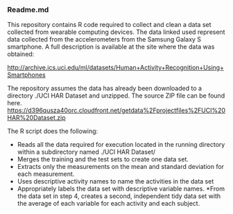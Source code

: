 ### Readme.md

This repository contains R code required to collect and clean a data set collected from wearable computing devices.
The data linked used represent data collected from the accelerometers from the Samsung Galaxy S smartphone. A full description is available at the site where the data was obtained: 

http://archive.ics.uci.edu/ml/datasets/Human+Activity+Recognition+Using+Smartphones 

The repository assumes the data has already been downloaded to a directory ./UCI HAR Dataset and unzipped. The source ZIP file can be found here.
https://d396qusza40orc.cloudfront.net/getdata%2Fprojectfiles%2FUCI%20HAR%20Dataset.zip 

The R script does the following:

* Reads all the data required for execution located in the running directory within a subdirectory named ./UCI HAR Dataset/
* Merges the training and the test sets to create one data set.
* Extracts only the measurements on the mean and standard deviation for each measurement. 
* Uses descriptive activity names to name the activities in the data set
* Appropriately labels the data set with descriptive variable names. 
*From the data set in step 4, creates a second, independent tidy data set with the average of each variable for each activity and each subject.

